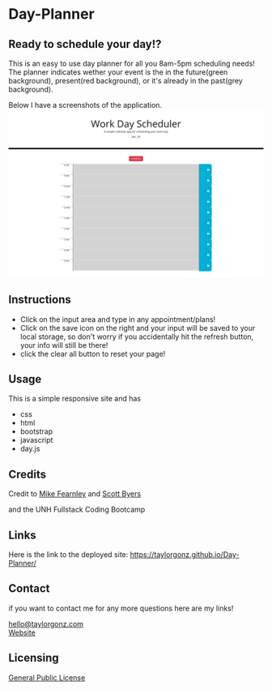 # Day-Planner

## Ready to schedule your day!? 

This is an easy to use day planner for all you 8am-5pm scheduling needs! The planner indicates wether your event is the in the future(green background), present(red background), or it's already in the past(grey background). 

Below I have a screenshots of the application.
![alt text](Assets/scheduler.png)

## Instructions

- Click on the input area and type in any appointment/plans!
- Click on the save icon on the right and your input will be saved to your local storage, so don't worry if you accidentally hit the refresh button, your info will still be there!
- click the clear all button to reset your page!



## Usage
This is a simple responsive site and has
 - css
 - html
 - bootstrap
 - javascript
 - day.js

## Credits
Credit to [Mike Fearnley](https://michaelfearnley.com/) and [Scott Byers](https://github.com/switch120)

and the UNH Fullstack Coding Bootcamp

## Links 
Here is the link to the deployed site: https://taylorgonz.github.io/Day-Planner/
## Contact

if you want to contact me for any more questions here are my links!

hello@taylorgonz.com
<br>
[Website](http://www.taylorgonz.com)

## Licensing
 [General Public License](https://opensource.org/licenses/GPL-2.0)
